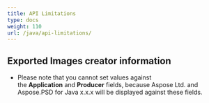 ```yaml
---
title: API Limitations
type: docs
weight: 110
url: /java/api-limitations/
---
```


## **Exported Images creator information**
- Please note that you cannot set values against the **Application** and **Producer** fields, because Aspose Ltd. and Aspose.PSD for Java x.x.x will be displayed against these fields.
